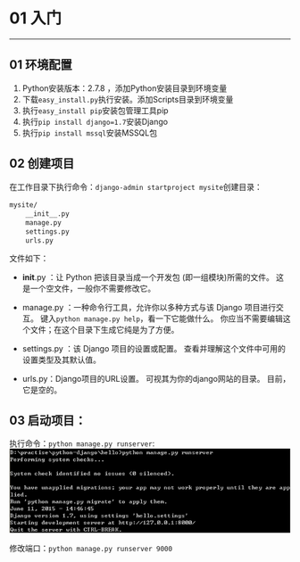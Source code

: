 # 01 入门

-----
## 01 环境配置

1. Python安装版本：2.7.8 ，添加Python安装目录到环境变量
2. 下载`easy_install.py`执行安装。添加Scripts目录到环境变量
3. 执行`easy_install pip`安装包管理工具pip
4. 执行`pip install django=1.7`安装Django
5. 执行`pip install mssql`安装MSSQL包

## 02 创建项目

在工作目录下执行命令：`django-admin startproject mysite`创建目录：
```
mysite/
    __init__.py
    manage.py
    settings.py
    urls.py
```
文件如下：
+ __init__.py ：让 Python 把该目录当成一个开发包 (即一组模块)所需的文件。 这是一个空文件，一般你不需要修改它。

+ manage.py ：一种命令行工具，允许你以多种方式与该 Django 项目进行交互。 键入`python manage.py help`，看一下它能做什么。
你应当不需要编辑这个文件；在这个目录下生成它纯是为了方便。

+ settings.py ：该 Django 项目的设置或配置。 查看并理解这个文件中可用的设置类型及其默认值。

+ urls.py：Django项目的URL设置。 可视其为你的django网站的目录。 目前，它是空的。

## 03 启动项目：
执行命令：`python manage.py runserver`:
![runserver](../images/runserver.png)

修改端口：`python manage.py runserver 9000`
